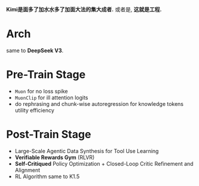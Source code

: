 
**Kimi是面多了加水水多了加面大法的集大成者.** 或者是, **这就是工程.** 

# Arch

same to **DeepSeek V3**. 

# Pre-Train Stage

- `Muon` for no loss spike 
- `MuonClip` for ill attention logits
-  do rephrasing and chunk-wise autoregression for knowledge tokens utility efficiency

# Post-Train Stage

- Large-Scale Agentic Data Synthesis for Tool Use Learning
- **Verifiable Rewards Gym** (RLVR)
- **Self-Critiqued** Policy Optimization + Closed-Loop Critic Refinement and Alignment
- RL Algorithm same to K1.5
